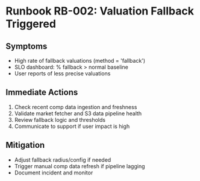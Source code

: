 # Runbook RB-002: Valuation Fallback Triggered

## Symptoms
- High rate of fallback valuations (method = 'fallback')
- SLO dashboard: % fallback > normal baseline
- User reports of less precise valuations

## Immediate Actions
1. Check recent comp data ingestion and freshness
2. Validate market fetcher and S3 data pipeline health
3. Review fallback logic and thresholds
4. Communicate to support if user impact is high

## Mitigation
- Adjust fallback radius/config if needed
- Trigger manual comp data refresh if pipeline lagging
- Document incident and monitor
